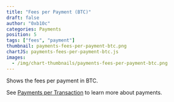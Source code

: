 ```yaml
---
title: "Fees per Payment (BTC)"
draft: false
author: "0xb10c"
categories: Payments
position: 5
tags: ["fees", "payment"]
thumbnail: payments-fees-per-payment-btc.png
chartJS: payments-fees-per-payment-btc.js
images:
  - /img/chart-thumbnails/payments-fees-per-payment-btc.png
---
```


Shows the fees per payment in BTC.
<!--more-->

See [Payments per Transaction](/charts/payments-per-transaction/) to learn more
about payments.